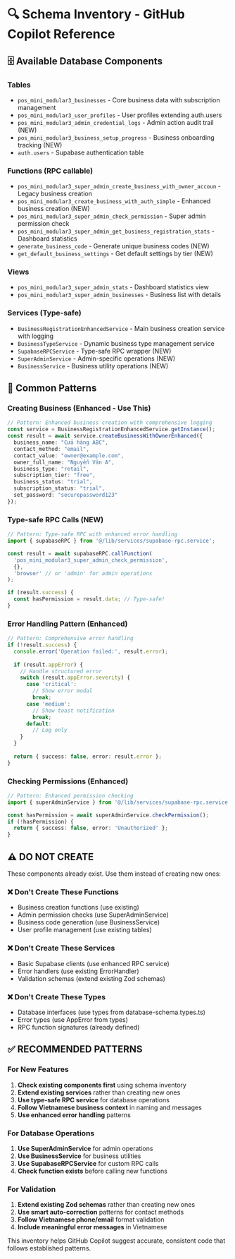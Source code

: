 # 🔍 Schema Inventory - GitHub Copilot Reference

## 🗄️ Available Database Components

### Tables
- `pos_mini_modular3_businesses` - Core business data with subscription management
- `pos_mini_modular3_user_profiles` - User profiles extending auth.users
- `pos_mini_modular3_admin_credential_logs` - Admin action audit trail (NEW)
- `pos_mini_modular3_business_setup_progress` - Business onboarding tracking (NEW)
- `auth.users` - Supabase authentication table

### Functions (RPC callable)
- `pos_mini_modular3_super_admin_create_business_with_owner_accoun` - Legacy business creation
- `pos_mini_modular3_create_business_with_auth_simple` - Enhanced business creation (NEW)
- `pos_mini_modular3_super_admin_check_permission` - Super admin permission check
- `pos_mini_modular3_super_admin_get_business_registration_stats` - Dashboard statistics
- `generate_business_code` - Generate unique business codes (NEW)
- `get_default_business_settings` - Get default settings by tier (NEW)

### Views
- `pos_mini_modular3_super_admin_stats` - Dashboard statistics view
- `pos_mini_modular3_super_admin_businesses` - Business list with details

### Services (Type-safe)
- `BusinessRegistrationEnhancedService` - Main business creation service with logging
- `BusinessTypeService` - Dynamic business type management service
- `SupabaseRPCService` - Type-safe RPC wrapper (NEW)
- `SuperAdminService` - Admin-specific operations (NEW)
- `BusinessService` - Business utility operations (NEW)

## 🎯 Common Patterns

### Creating Business (Enhanced - Use This)
```typescript
// Pattern: Enhanced business creation with comprehensive logging
const service = BusinessRegistrationEnhancedService.getInstance();
const result = await service.createBusinessWithOwnerEnhanced({
  business_name: "Cửa hàng ABC",
  contact_method: "email",
  contact_value: "owner@example.com",
  owner_full_name: "Nguyễn Văn A",
  business_type: "retail",
  subscription_tier: "free",
  business_status: "trial",
  subscription_status: "trial",
  set_password: "securepassword123"
});
```

### Type-safe RPC Calls (NEW)
```typescript
// Pattern: Type-safe RPC with enhanced error handling
import { supabaseRPC } from '@/lib/services/supabase-rpc.service';

const result = await supabaseRPC.callFunction(
  'pos_mini_modular3_super_admin_check_permission',
  {},
  'browser' // or 'admin' for admin operations
);

if (result.success) {
  const hasPermission = result.data; // Type-safe!
}
```

### Error Handling Pattern (Enhanced)
```typescript
// Pattern: Comprehensive error handling
if (!result.success) {
  console.error('Operation failed:', result.error);
  
  if (result.appError) {
    // Handle structured error
    switch (result.appError.severity) {
      case 'critical':
        // Show error modal
        break;
      case 'medium':
        // Show toast notification
        break;
      default:
        // Log only
    }
  }
  
  return { success: false, error: result.error };
}
```

### Checking Permissions (Enhanced)
```typescript
// Pattern: Enhanced permission checking
import { superAdminService } from '@/lib/services/supabase-rpc.service';

const hasPermission = await superAdminService.checkPermission();
if (!hasPermission) {
  return { success: false, error: 'Unauthorized' };
}
```

## ⚠️ DO NOT CREATE
These components already exist. Use them instead of creating new ones:

### ❌ Don't Create These Functions
- Business creation functions (use existing)
- Admin permission checks (use SuperAdminService)
- Business code generation (use BusinessService)
- User profile management (use existing tables)

### ❌ Don't Create These Services
- Basic Supabase clients (use enhanced RPC service)
- Error handlers (use existing ErrorHandler)
- Validation schemas (extend existing Zod schemas)

### ❌ Don't Create These Types
- Database interfaces (use types from database-schema.types.ts)
- Error types (use AppError from types)
- RPC function signatures (already defined)

## ✅ RECOMMENDED PATTERNS

### For New Features
1. **Check existing components first** using schema inventory
2. **Extend existing services** rather than creating new ones
3. **Use type-safe RPC service** for database operations
4. **Follow Vietnamese business context** in naming and messages
5. **Use enhanced error handling** patterns

### For Database Operations
1. **Use SuperAdminService** for admin operations
2. **Use BusinessService** for business utilities
3. **Use SupabaseRPCService** for custom RPC calls
4. **Check function exists** before calling new functions

### For Validation
1. **Extend existing Zod schemas** rather than creating new ones
2. **Use smart auto-correction** patterns for contact methods
3. **Follow Vietnamese phone/email** format validation
4. **Include meaningful error messages** in Vietnamese

This inventory helps GitHub Copilot suggest accurate, consistent code that follows established patterns.
